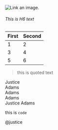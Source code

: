 ![Link an image.](/learn/azure-devops/shared/media/mara.png)
###### This is H6 text
First|Second
-|-
1|2
3|4
5|6


>this is quoted text

Justice<br />
Adams<br />
Adams<br />
Adams<br />
Justice
Adams<br />

this is `code`

@justice
